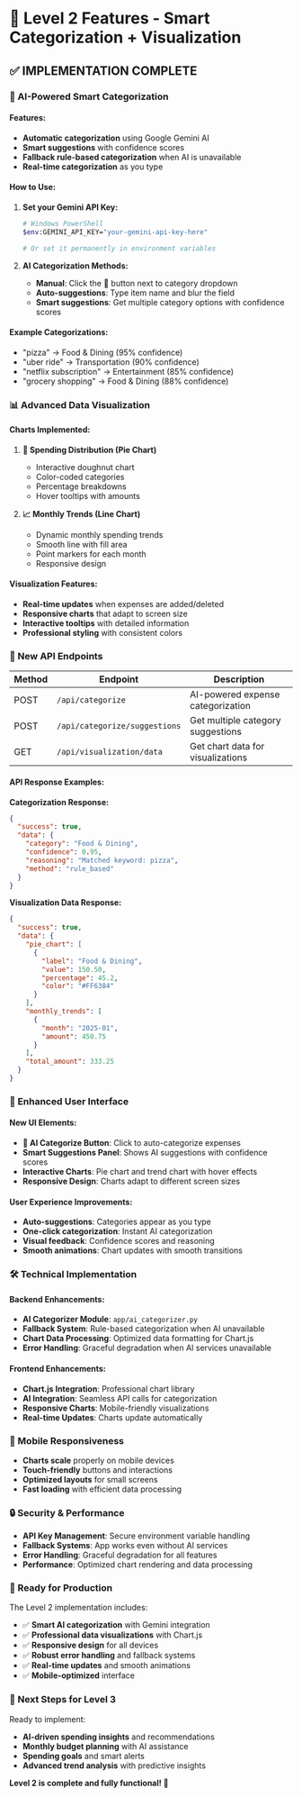 # 🚀 Level 2 Features - Smart Categorization + Visualization

## ✅ **IMPLEMENTATION COMPLETE**

### **🤖 AI-Powered Smart Categorization**

#### **Features:**
- **Automatic categorization** using Google Gemini AI
- **Smart suggestions** with confidence scores
- **Fallback rule-based categorization** when AI is unavailable
- **Real-time categorization** as you type

#### **How to Use:**
1. **Set your Gemini API Key:**
   ```bash
   # Windows PowerShell
   $env:GEMINI_API_KEY="your-gemini-api-key-here"
   
   # Or set it permanently in environment variables
   ```

2. **AI Categorization Methods:**
   - **Manual**: Click the 🤖 button next to category dropdown
   - **Auto-suggestions**: Type item name and blur the field
   - **Smart suggestions**: Get multiple category options with confidence scores

#### **Example Categorizations:**
- "pizza" → Food & Dining (95% confidence)
- "uber ride" → Transportation (90% confidence)  
- "netflix subscription" → Entertainment (85% confidence)
- "grocery shopping" → Food & Dining (88% confidence)

### **📊 Advanced Data Visualization**

#### **Charts Implemented:**

1. **🍰 Spending Distribution (Pie Chart)**
   - Interactive doughnut chart
   - Color-coded categories
   - Percentage breakdowns
   - Hover tooltips with amounts

2. **📈 Monthly Trends (Line Chart)**
   - Dynamic monthly spending trends
   - Smooth line with fill area
   - Point markers for each month
   - Responsive design

#### **Visualization Features:**
- **Real-time updates** when expenses are added/deleted
- **Responsive charts** that adapt to screen size
- **Interactive tooltips** with detailed information
- **Professional styling** with consistent colors

### **🔧 New API Endpoints**

| Method | Endpoint | Description |
|--------|----------|-------------|
| POST | `/api/categorize` | AI-powered expense categorization |
| POST | `/api/categorize/suggestions` | Get multiple category suggestions |
| GET | `/api/visualization/data` | Get chart data for visualizations |

#### **API Response Examples:**

**Categorization Response:**
```json
{
  "success": true,
  "data": {
    "category": "Food & Dining",
    "confidence": 0.95,
    "reasoning": "Matched keyword: pizza",
    "method": "rule_based"
  }
}
```

**Visualization Data Response:**
```json
{
  "success": true,
  "data": {
    "pie_chart": [
      {
        "label": "Food & Dining",
        "value": 150.50,
        "percentage": 45.2,
        "color": "#FF6384"
      }
    ],
    "monthly_trends": [
      {
        "month": "2025-01",
        "amount": 450.75
      }
    ],
    "total_amount": 333.25
  }
}
```

### **🎨 Enhanced User Interface**

#### **New UI Elements:**
- **🤖 AI Categorize Button**: Click to auto-categorize expenses
- **Smart Suggestions Panel**: Shows AI suggestions with confidence scores
- **Interactive Charts**: Pie chart and trend chart with hover effects
- **Responsive Design**: Charts adapt to different screen sizes

#### **User Experience Improvements:**
- **Auto-suggestions**: Categories appear as you type
- **One-click categorization**: Instant AI categorization
- **Visual feedback**: Confidence scores and reasoning
- **Smooth animations**: Chart updates with smooth transitions

### **🛠️ Technical Implementation**

#### **Backend Enhancements:**
- **AI Categorizer Module**: `app/ai_categorizer.py`
- **Fallback System**: Rule-based categorization when AI unavailable
- **Chart Data Processing**: Optimized data formatting for Chart.js
- **Error Handling**: Graceful degradation when AI services unavailable

#### **Frontend Enhancements:**
- **Chart.js Integration**: Professional chart library
- **AI Integration**: Seamless API calls for categorization
- **Responsive Charts**: Mobile-friendly visualizations
- **Real-time Updates**: Charts update automatically

### **📱 Mobile Responsiveness**

- **Charts scale** properly on mobile devices
- **Touch-friendly** buttons and interactions
- **Optimized layouts** for small screens
- **Fast loading** with efficient data processing

### **🔒 Security & Performance**

- **API Key Management**: Secure environment variable handling
- **Fallback Systems**: App works even without AI services
- **Error Handling**: Graceful degradation for all features
- **Performance**: Optimized chart rendering and data processing

### **🚀 Ready for Production**

The Level 2 implementation includes:
- ✅ **Smart AI categorization** with Gemini integration
- ✅ **Professional data visualizations** with Chart.js
- ✅ **Responsive design** for all devices
- ✅ **Robust error handling** and fallback systems
- ✅ **Real-time updates** and smooth animations
- ✅ **Mobile-optimized** interface

### **🎯 Next Steps for Level 3**

Ready to implement:
- **AI-driven spending insights** and recommendations
- **Monthly budget planning** with AI assistance
- **Spending goals** and smart alerts
- **Advanced trend analysis** with predictive insights

**Level 2 is complete and fully functional! 🎉**
